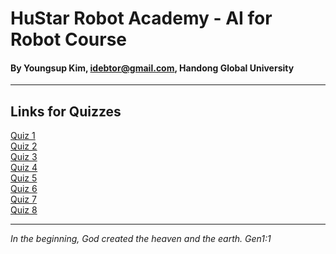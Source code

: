 # HuStar Robot Academy - AI for Robot Course

#### By Youngsup Kim, idebtor@gmail.com, Handong Global University
-------------------------------

## Links for Quizzes

  [Quiz 1](https://forms.gle/jHUNTED9A4fRq75z6)   
  [Quiz 2](https://forms.gle/wh6u11F3dCJtjNei6)   
  [Quiz 3](https://forms.gle/53TCeUh18Uf7QsP9A)   
  [Quiz 4](https://forms.gle/8mqRf7GFU7L1EzHy6)  
  [Quiz 5]()  
  [Quiz 6]()  
  [Quiz 7]()  
  [Quiz 8]()  

------------------------------------------
_In the beginning, God created the heaven and the earth. Gen1:1_
